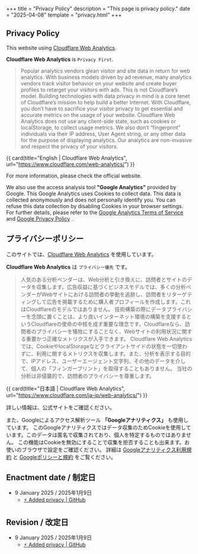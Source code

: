+++
title = "Privacy Policy"
description = "This page is privacy policy."
date = "2025-04-08"
template = "privacy.html"
+++

## Privacy Policy

This website using [Cloudflare Web Analytics](https://www.cloudflare.com/web-analytics/).

**Cloudflare Web Analytics** is `Privacy First`.

> Popular analytics vendors glean visitor and site data in return for web analytics. With business models driven by ad revenue, many analytics vendors track visitor behavior on your website and create buyer profiles to retarget your visitors with ads. This is not Cloudflare’s model.
> Building technologies with data privacy in mind is a core tenet of Cloudflare’s mission to help build a better Internet. With Cloudflare, you don’t have to sacrifice your visitor privacy to get essential and accurate metrics on the usage of your website.
> Cloudflare Web Analytics does not use any client-side state, such as cookies or localStorage, to collect usage metrics. We also don’t “fingerprint” individuals via their IP address, User Agent string, or any other data for the purpose of displaying analytics.
> Our analytics are non-invasive and respect the privacy of your visitors.

{{ card(title="English | Cloudflare Web Analytics", url="https://www.cloudflare.com/web-analytics/") }}

For more information, please check the official website.

We also use the access analysis tool **"Google Analytics"** provided by Google.
This Google Analytics uses Cookies to collect data.
This data is collected anonymously and does not personally identify you.
You can refuse this data collection by disabling Cookies in your browser settings.
For further details, please refer to the [Google Analytics Terms of Service](https://marketingplatform.google.com/about/analytics/terms/us/) and [Google Privacy Policy](https://policies.google.com/technologies/ads?hl=en) .

## プライバシーポリシー

このサイトでは、[Cloudflare Web Analytics](https://www.cloudflare.com/ja-jp/web-analytics/) を使用しています。

**Cloudflare Web Analytics** は `プライバシー優先` です。

> 人気のある分析ベンダーは、Web分析と引き換えに、訪問者とサイトのデータを収集します。広告収益に基づくビジネスモデルでは、多くの分析ベンダーがWebサイトにおける訪問者の挙動を追跡し、訪問者をリターゲティングして広告を掲載するために購入者プロフィールを作成します。これはCloudflareのモデルではありません。
> 技術構築の際にデータプライバシーを念頭に置くことは、より良いインターネット環境の構築を支援するというCloudflareの使命の中核を成す重要な理念です。Cloudflareなら、訪問者のプライバシーを犠牲にすることなく、Webサイトの利用状況に関する重要かつ正確なメトリクスが入手できます。
> Cloudflare Web Analyticsでは、CookieやlocalStorageなどクライアントサイドの状態を一切使わずに、利用に関するメトリクスを収集します。また、分析を表示する目的で、IPアドレス、ユーザーエージェント文字列、その他のデータを介して、個人の「フィンガープリント」を取得することもありません。
> 当社の分析は非侵襲的で、訪問者のプライバシーを尊重します。

{{ card(title="日本語 | Cloudflare Web Analytics", url="https://www.cloudflare.com/ja-jp/web-analytics/") }}

詳しい情報は、公式サイトをご確認ください。

また、Googleによるアクセス解析ツール **「Googleアナリティクス」** も使用しています。
このGoogleアナリティクスではデータ収集のためCookieを使用しています。このデータは匿名で収集されており、個人を特定するものではありません。
この機能はCookieを無効にすることで収集を拒否することも出来ます。お使いのブラウザで設定をご確認ください。
詳細は [Googleアナリティクス利用規約](https://marketingplatform.google.com/about/analytics/terms/jp/) と [Googleポリシーと規約](https://policies.google.com/technologies/ads?hl=ja) をご覧ください。

## Enactment date / 制定日

- 9 January 2025 / 2025年1月9日
  - [⚡ Added privacy | GitHub](https://github.com/Daiki48/dnfolio/commit/c0432fbd2428392884899b0a283c664258b3fbc3)

## Revision / 改定日

- 9 January 2025 / 2025年1月9日
  - [⚡ Added privacy | GitHub](https://github.com/Daiki48/dnfolio/commit/c0432fbd2428392884899b0a283c664258b3fbc3)
